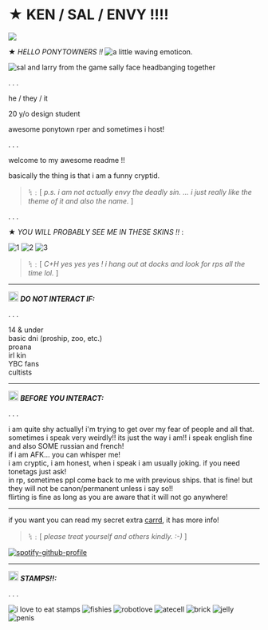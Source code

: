 # ★ KEN / SAL / ENVY !!!!

![](https://komarev.com/ghpvc/?username=enviyous&color=orange&style=for-the-badge&label=LOOKERS)

★ *HELLO PONYTOWNERS !!* ![a little waving emoticon.](https://64.media.tumblr.com/be1612baf7168969ba3b682cf6b37e7d/8942c8727f65e719-f2/s75x75_c1/ee0885537392edf3907d1bd3b47f59e073a7555a.gifv) 

![sal and larry from the game sally face headbanging together](https://64.media.tumblr.com/ccd01068ddc040df934036ca20a5b519/98d1c9232d529414-25/s640x960/90a81a05335d3ac5566539f25fdbac2a9fd059b8.gifv)

. . .

he / they / it

20 y/o design student

awesome ponytown rper and sometimes i host!

. . .

welcome to my awesome readme !!

basically the thing is that i am a funny cryptid.  

> ᛪ﹕[ *p.s. i am not actually envy the deadly sin. ...  i just really like the theme of it and also the name.* ]

. . .

★ *YOU WILL PROBABLY SEE ME IN THESE SKINS !!* :

![1](https://64.media.tumblr.com/4e4252df0cddd0d9e03caf1d4a97e52a/3de924847b83c949-46/s250x400/497af65a73ebaf15ff62a49f7142efded97aa18c.gifv) ![2](https://64.media.tumblr.com/4f3b549162aaee70445bcd70c0d39938/3de924847b83c949-36/s250x400/7b83740b2752f2642dd85b71561ce1c8364dbac7.gifv) ![3](https://64.media.tumblr.com/44c8e824d4af0e5b60380b7cb394c215/3de924847b83c949-75/s250x400/7709a1d4309d160a48eb89925fceefdf44a1b511.gifv)

> ᛪ﹕[ *C+H yes yes yes ! i hang out at docks and look for rps all the time lol.* ]

___

<img src="https://64.media.tumblr.com/cf20b41ad314e9ab609d7f142bbc8486/cc0d659612b89b95-b1/s75x75_c1/fe1777c90206fe86d320c2757ec66c5d615a1de4.webp" width="20"> ***DO NOT INTERACT IF:***


. . . 

<p>14 & under<br>
basic dni (proship, zoo, etc.)<br>
proana<br>
irl kin<br>
YBC fans<br>
cultists</p>

___

<img src="https://64.media.tumblr.com/d180502443320604ecda06914845ea1f/02051dca9b116fea-3e/s75x75_c1/08930a37b75591a30fe842418f418ce713bf4ea1.gifv" width="20"> ***BEFORE YOU INTERACT:***

. . .

<p>i am quite shy actually! i'm trying to get over my fear of people and all that.<br>
sometimes i speak very weirdly!! its just the way i am!! i speak english fine and also SOME russian and french!<br>
if i am AFK... you can whisper me!<br>
i am cryptic, i am honest, when i speak i am usually joking. if you need tonetags just ask!<br>
in rp, sometimes ppl come back to me with previous ships. that is fine! but they will not be canon/permanent unless i say so!!<br>
flirting is fine as long as you are aware that it will not go anywhere!</p>

___

if you want you can read my secret extra [carrd](https://ken10.carrd.co/), it has more info! 

> ᛪ﹕[ *please treat yourself and others kindly. :-)* ] 

[![spotify-github-profile](https://spotify-github-profile.vercel.app/api/view?uid=vg3q8viw14mel762kdrt6pw1e&cover_image=true&theme=novatorem&show_offline=false&background_color=121212&interchange=false&bar_color=4c56ae&bar_color_cover=true)](https://github.com/kittinan/spotify-github-profile)

___

<img src="https://64.media.tumblr.com/4654f3f2455b8bdec817f7197efd9586/9877539ca421ad39-b7/s75x75_c1/ccd80ba3cb74c34b677c7ebacab88a77b63c2704.gifv" width="20"> ***STAMPS!!:***

. . .

![i love to eat stamps](https://64.media.tumblr.com/f1494ab3e694699f37557da526beaff9/ec8f693b87536b40-6d/s100x200/5014d79593adcea9f2288d7a8f6894acf12ce7d1.gifv) ![fishies](https://64.media.tumblr.com/ff0445a36f00b247dc0ad3fb2ccb9401/baf41b79d8f82464-c4/s100x200/653162726b3f4b4ec2139fdec3b6b768a767d731.gifv) ![robotlove](https://64.media.tumblr.com/e6076d550e27d4c61c2738752f1dc37c/f22d2144805534be-26/s100x200/458c18da915c43812fd11763aa8896cb1adea188.gifv) ![atecell](https://64.media.tumblr.com/ecc7a24943bb3b6c40345229f201da62/473928ea48888009-9f/s100x200/e75ae400acfe9825ce08ae940aed68fd938b80b7.pnj) ![brick](https://64.media.tumblr.com/8db257366fc8585c17164cf803edc194/473928ea48888009-da/s100x200/7d01018150c4017156642f88eb1d111409130f06.jpg) ![jelly](https://64.media.tumblr.com/54f3e982ef5e6b7e9328dc31c39443d4/0455fac414385656-da/s100x200/11137a5042d6c56bfcb8ed225fba2794be85e8c8.gifv) ![penis](https://64.media.tumblr.com/e658bea23833000e0fc07c016e2d1488/f1413ef45abf2485-7d/s100x200/299f80bd3a7705491033decba75cf03f3647b88b.pnj)

